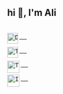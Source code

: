 ## hi :wave:, I'm Ali
<pre><a href="https://discord.com/users/705043892541849640" target="_blank">
  <img align="left" alt="Discord" width="25px" src="https://raw.githubusercontent.com/peterthehan/peterthehan/master/assets/discord.svg" />
</a><a href="http://twitter.com/_ali_fattahian/" target="_blank">
  <img align="left" alt="Twitter" width="25px" src="https://raw.githubusercontent.com/peterthehan/peterthehan/master/assets/twitter.svg" />
</a><a href="https://t.me/VicRattlehead00" target="_blank">
  <img align="left" alt="Telegram" width="28px" src="https://raw.githubusercontent.com/gauravghongde/social-icons/master/SVG/Color/Telegram.svg" />
</a><a href="https://www.instagram.com/i_want_to_buy_some_peace/" target="_blank">
  <img align="left" alt="Instagram" width="28px" src="https://raw.githubusercontent.com/gauravghongde/social-icons/master/SVG/Color/Instagram.svg" />
</a>

</pre>
